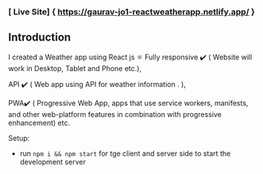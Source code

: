 ### [ Live Site] { https://gaurav-jo1-reactweatherapp.netlify.app/ }

## Introduction

I created a Weather app using React js ⚛️
Fully responsive ✔️ ( Website will work in Desktop, Tablet and Phone etc.),

API ✔️ ( Web app using API for weather information . ),

PWA✔️ ( Progressive Web App, apps that use service workers, manifests, and other web-platform features in combination with progressive enhancement) etc.

Setup:
- run ```npm i && npm start``` for tge client and server side to start the development server
